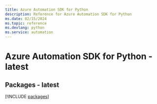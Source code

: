 ```yaml
---
title: Azure Automation SDK for Python
description: Reference for Azure Automation SDK for Python
ms.date: 02/15/2024
ms.topic: reference
ms.devlang: python
ms.service: automation
---
```

# Azure Automation SDK for Python - latest
## Packages - latest
[!INCLUDE [packages](automation-index.md)]